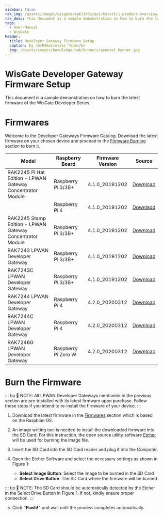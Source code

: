 ```yaml
---
sidebar: false
rak_img: /assets/images/wisgate/rak7243c/quickstart/1.product-overview/1.index/RAK7243C.svg
rak_desc: This document is a sample demonstration on how to burn the latest firmware of the WisGate Developer Series.
tags:
  - User-Manual
  - WisGate
header:
  title: Developer Gateway Firmware Setup
  caption: by <b>RAKwireless Team</b>
  img: /assets/images/knowledge-hub/banners/general_banner.jpg
---
```


# WisGate Developer Gateway Firmware Setup

This document is a sample demonstration on how to burn the latest firmware of the WisGate Developer Series.

# Firmwares

Welcome to the Developer Gateways Firmware Catalog. Download the latest firmware on your chosen device and proceed to the [Firmware Burning](#burn-the-firmware) section to burn it.

| Model                                                          | Raspberry Board     | Firmware Version | Source                                                                                                                                           |
| -------------------------------------------------------------- | ------------------- | ---------------- | ------------------------------------------------------------------------------------------------------------------------------------------------ |
| RAK2245 Pi Hat Edition - LPWAN <br>Gateway Concentrator Module | Raspberry Pi 3/3B+  | 4.1.0_20191202   | [Download](https://downloads.rakwireless.com/LoRa/RAK2245-Pi-HAT/Firmware/RAK2245%26RAK831_based_on_Raspbian_OS_for_RPI3_V4.1.0_20191202.zip)    |
|                                                                | Raspberry Pi 4      | 4.1.0_20191202   | [Downlaod](https://downloads.rakwireless.com/LoRa/RAK2245-Pi-HAT/Firmware/Raspberry-Pi-4/RAK2245%26RAK831_based_on_Raspbian_V4.1.0_20191202.zip) |
| RAK2245 Stamp Edition - LPWAN <br>Gateway Concentrator Module  | Raspberry Pi 3/3B+  | 4.1.0_20191202   | [Download](https://downloads.rakwireless.com/LoRa/RAK2245-Pi-HAT/Firmware/RAK2245%26RAK831_based_on_Raspbian_OS_for_RPI3_V4.1.0_20191202.zip)    |
| RAK7243 LPWAN Developer Gateway                                | Raspberry Pi 3/3B+  | 4.1.0_20191202   | [Download](https://downloads.rakwireless.com/en/LoRa/Pilot-Gateway-Pro-RAK7243/Firmware/RAK7243_Latest_Firmware.zip)                             |
| RAK7243C LPWAN Developer Gateway                               | Raspberry Pi 3/3B+  | 4.1.0_20191202   | [Download](https://downloads.rakwireless.com/en/LoRa/Pilot-Gateway-Pro-RAK7243/Firmware/RAK7243C_Latest_Firmware.zip)                            |
| RAK7244 LPWAN Developer Gateway                                | Raspberry Pi 4      | 4.2.0_20200312   | [Download](https://downloads.rakwireless.com/en/LoRa/Developer-LoRaWAN-Gateway-RAK7244%26RAK7244P/Firmware/RAK7244_Latest_Firmware.zip)          |
| RAK7244C LPWAN Developer Gateway                               | Raspberry Pi 4      | 4.2.0_20200312   | [Download](https://downloads.rakwireless.com/en/LoRa/Developer-LoRaWAN-Gateway-RAK7244C/Firmware/RAK7244C_Latest_Firmware.zip)                   |
| RAK7246G LPWAN Developer Gateway                               | Raspberry Pi Zero W | 4.2.0_20200312   | [Download](https://downloads.rakwireless.com/en/LoRa/NeoPi-Gateway-RAK7246/Firmware/RAK7246_Latest_Firmware.zip)                                 |

# Burn the Firmware

::: tip 📝 NOTE:
 All LPWAN Developer Gateways mentioned in the previous section are pre-installed with its latest firmware upon purchase. Follow these steps if you intend to re-install the firmware of your device.
:::
1. Download the latest firmware in the [Firmwares](#firmwares) section which is based on the Raspbian OS.

2. An image writing tool is needed to install the downloaded firmware into the SD Card. For this instruction, the open source utility software [Etcher](https://www.balena.io/etcher/) will be used for burning the image file.

3. Insert the SD Card into the SD Card reader and plug it into the Computer.

4. Open the Etcher Software and select the necessary settings as shown in Figure 1:
    * **Select Image Button**: Select the image to be burned in the SD Card
    * **Select Drive Button**: The SD Card where the firmware will be burned
 
 <!---
Feel free to change the description for Select Image and Select Drive buttons
-->

::: tip 📝 NOTE:
 The SD Card should be automatically detected by the Etcher in the Select Drive Button in Figure 1. If not, kindly ensure proper connection.
:::

<rk-img
  src="/assets/images/user-manual/developer-gateways/firmware-burning/firmwareburn.png"
  caption="Balena Etcher Software"
/>

5. Click **"Flash!"** and wait until the process completes automatically.